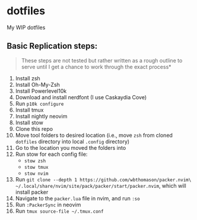 # dotfiles
My WIP dotfiles

## Basic Replication steps:
>These steps are not tested but rather written as a rough outline to serve until I get a chance to work through the exact process*
1. Install zsh
2. Install Oh-My-Zsh
3. Install Powerlevel10k
4. Download and install nerdfont (I use Caskaydia Cove)
5. Run `p10k configure`
6. Install tmux
7. Install nightly neovim
8. Install stow
9. Clone this repo
10. Move tool folders to desired location (i.e., move `zsh` from cloned `dotfiles` directory into local `.config` directory)
11. Go to the location you moved the folders into
12. Run stow for each config file:
    - `stow zsh`
    - `stow tmux`
    - `stow nvim`
13. Run `git clone --depth 1 https://github.com/wbthomason/packer.nvim\
 ~/.local/share/nvim/site/pack/packer/start/packer.nvim`, which will install packer
14. Navigate to the `packer.lua` file in nvim, and run `:so`
15. Run `:PackerSync` in neovim
16. Run `tmux source-file ~/.tmux.conf`

